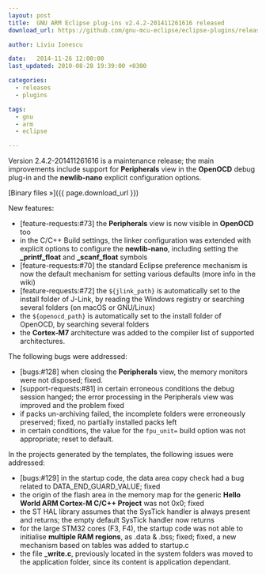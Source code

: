 ```yaml
---
layout: post
title:  GNU ARM Eclipse plug-ins v2.4.2-201411261616 released
download_url: https://github.com/gnu-mcu-eclipse/eclipse-plugins/releases/tag/v2.4.2-201411261616

author: Liviu Ionescu

date:   2014-11-26 12:00:00
last_updated: 2010-08-28 19:39:00 +0300

categories:
  - releases
  - plugins

tags:
  - gnu
  - arm
  - eclipse

---
```


Version 2.4.2-201411261616 is a maintenance release; the main improvements include support for **Peripherals** view in the **OpenOCD** debug plug-in and the **newlib-nano** explicit configuration options.

[Binary files »]({{ page.download_url }})

New features:

- [feature-requests:#73] the **Peripherals** view is now visible in **OpenOCD** too
- in the C/C++ Build settings, the linker configuration was extended with explicit options to configure the **newlib-nano**, including setting the **_printf_float** and **_scanf_float** symbols
- [feature-requests:#70] the standard Eclipse preference mechanism is now the default mechanism for setting various defaults (more info in the wiki)
- [feature-requests:#72] the `${jlink_path}` is automatically set to the install folder of J-Link, by reading the Windows registry or searching several folders (on macOS or GNU/Linux)
- the `${openocd_path}` is automatically set to the install folder of OpenOCD, by searching several folders
- the **Cortex-M7** architecture was added to the compiler list of supported architectures.

The following bugs were addressed:

- [bugs:#128] when closing the **Peripherals** view, the memory monitors were not disposed; fixed.
- [support-requests:#81] in certain erroneous conditions the debug session hanged; the error processing in the Peripherals view was improved and the problem fixed
- if packs un-archiving failed, the incomplete folders were erroneously preserved; fixed, no partially installed packs left
- in certain conditions, the value for the `fpu_unit=` build option was not appropriate; reset to default.

In the projects generated by the templates, the following issues were addressed:

- [bugs:#129] in the startup code, the data area copy check had a bug related to DATA_END_GUARD_VALUE; fixed
- the origin of the flash area in the memory map for the generic **Hello World ARM Cortex-M C/C++  Project** was not 0x0; fixed
- the ST HAL library assumes that the SysTick handler is always present and returns; the empty default SysTick handler now returns
- for the large STM32 cores (F3, F4), the startup code was not able to initialise **multiple RAM regions**, as .data & .bss; fixed; fixed, a new mechanism based on tables was added to startup.c
- the file **_write.c**, previously located in the system folders was moved to the application folder, since its content is application dependant.
